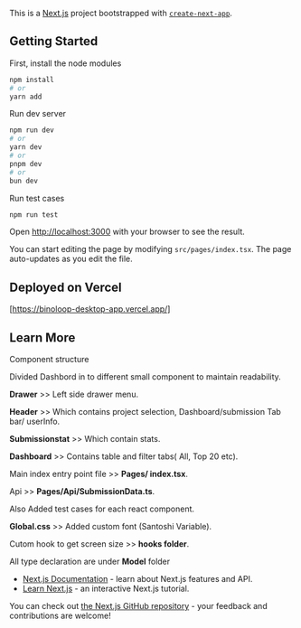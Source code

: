 This is a [Next.js](https://nextjs.org/) project bootstrapped with [`create-next-app`](https://github.com/vercel/next.js/tree/canary/packages/create-next-app).

## Getting Started

First, install the node modules

```bash
npm install 
# or
yarn add
```

Run dev server
```bash
npm run dev
# or
yarn dev
# or
pnpm dev
# or
bun dev
```

Run test cases

```bash
npm run test
```

Open [http://localhost:3000](http://localhost:3000) with your browser to see the result.

You can start editing the page by modifying `src/pages/index.tsx`. The page auto-updates as you edit the file.



## Deployed on Vercel

[https://binoloop-desktop-app.vercel.app/]


## Learn More

Component structure

Divided Dashbord in to different small component to maintain readability.

**Drawer** >> Left side drawer menu.

**Header** >> Which contains project selection, Dashboard/submission Tab bar/ userInfo.

**Submissionstat** >> Which contain stats.

**Dashboard** >> Contains table and filter tabs( All, Top 20 etc).

Main index entry point file >> **Pages/ index.tsx**.

Api >> **Pages/Api/SubmissionData.ts**.

Also Added test cases for each react component.

**Global.css** >> Added custom font (Santoshi Variable).

Cutom hook to get screen size >> **hooks folder**.

All type declaration are under **Model** folder

- [Next.js Documentation](https://nextjs.org/docs) - learn about Next.js features and API.
- [Learn Next.js](https://nextjs.org/learn) - an interactive Next.js tutorial.

You can check out [the Next.js GitHub repository](https://github.com/vercel/next.js/) - your feedback and contributions are welcome!


